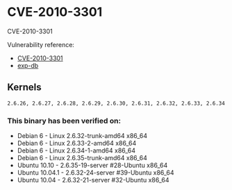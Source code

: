 # CVE-2010-3301

CVE-2010-3301

Vulnerability reference:
 * [CVE-2010-3301](http://www.cve.mitre.org/cgi-bin/cvename.cgi?name=2010-3301)  
 * [exp-db](http://www.cve.mitre.org/cgi-bin/cvename.cgi?name=2010-3301)  

## Kernels
```
2.6.26, 2.6.27, 2.6.28, 2.6.29, 2.6.30, 2.6.31, 2.6.32, 2.6.33, 2.6.34
```   

### This binary has been verified on:
 - Debian 6 - Linux 2.6.32-trunk-amd64 x86_64  
 - Debian 6 - Linux 2.6.33-2-amd64 x86_64  
 - Debian 6 - Linux 2.6.34-1-amd64 x86_64  
 - Debian 6 - Linux 2.6.35-trunk-amd64 x86_64  
 - Ubuntu 10.10 - 2.6.35-19-server #28-Ubuntu x86_64  
 - Ubuntu 10.04.1 - 2.6.32-24-server #39-Ubuntu x86_64  
 - Ubuntu 10.04 - 2.6.32-21-server #32-Ubuntu x86_64  




